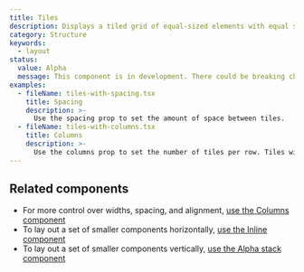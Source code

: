 ```yaml
---
title: Tiles
description: Displays a tiled grid of equal-sized elements with equal spacing between them.
category: Structure
keywords:
  - layout
status:
  value: Alpha
  message: This component is in development. There could be breaking changes made to it in a non-major release of Polaris. Please use with caution.
examples:
  - fileName: tiles-with-spacing.tsx
    title: Spacing
    description: >-
      Use the spacing prop to set the amount of space between tiles.
  - fileName: tiles-with-columns.tsx
    title: Columns
    description: >-
      Use the columns prop to set the number of tiles per row. Tiles will wrap onto multiple rows when needed.
---
```


## Related components

- For more control over widths, spacing, and alignment, [use the Columns component](https://polaris.shopify.com/components/columns)
- To lay out a set of smaller components horizontally, [use the Inline component](https://polaris.shopify.com/components/inline)
- To lay out a set of smaller components vertically, [use the Alpha stack component](https://polaris.shopify.com/components/alphastack)
